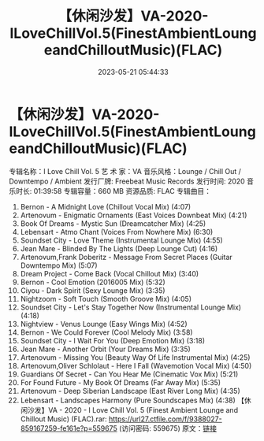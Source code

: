 ﻿---
title: 【休闲沙发】VA-2020-ILoveChillVol.5(FinestAmbientLoungeandChilloutMusic)(FLAC)
date: 2023-05-21 05:44:33
categories: 古典音乐、新世纪、纯音雅乐
tags: 纯音雅乐
---
# 【休闲沙发】VA-2020-ILoveChillVol.5(FinestAmbientLoungeandChilloutMusic)(FLAC)

专辑名称：I Love Chill Vol. 5
艺 术 家：VA
音乐风格：Lounge / Chill Out / Downtempo / Ambient
发行厂牌: Freebeat Music Records
发行时间: 2020
音乐时长: 01:39:58
专辑容量：660 MB
资源品质: FLAC
专辑曲目：
01. Bernon - A Midnight Love (Chillout Vocal Mix) (4:07)
02. Artenovum - Enigmatic Ornaments (East Voices Downbeat Mix)
(4:21)
03. Book Of Dreams - Mystic Sun (Dreamcatcher Mix) (4:25)
04. Lebensart - Atmo Chant (Voices From Nowhere Mix) (6:30)
05. Soundset City - Love Theme (Instrumental Lounge Mix)
(4:55)
06. Jean Mare - Blinded By The Lights (Deep Lounge Cut)
(4:16)
07. Artenovum,Frank Doberitz - Message From Secret Places
(Guitar Downtempo Mix) (5:07)
08. Dream Project - Come Back (Vocal Chillout Mix) (3:40)
09. Bernon - Cool Emotion (2016005 Mix) (5:32)
10. Ciyou - Dark Spirit (Sexy Lounge Mix) (3:35)
11. Nightzoom - Soft Touch (Smooth Groove Mix) (4:05)
12. Soundset City - Let's Stay Together Now (Instrumental Lounge
Mix) (4:18)
13. Nightview - Venus Lounge (Easy Wings Mix) (4:52)
14. Bernon - We Could Forever (Cool Melody Mix) (3:58)
15. Soundset City - I Wait For You (Deep Emotion Mix) (3:18)
16. Jean Mare - Another Orbit (Your Dreams Mix) (3:35)
17. Artenovum - Missing You (Beauty Way Of Life Instrumental
Mix) (4:25)
18. Artenovum,Oliver Schlolaut - Here I Fall (Wavemotion Vocal
Mix) (4:50)
19. Guardians Of Secret - Can You Hear Me (Cinematic Vox Mix)
(5:21)
20. For Found Future - My Book Of Dreams (Far Away Mix)
(5:35)
21. Artenovum - Deep Siberian Landscape (East River Long Mix)
(4:35)
22. Lebensart - Landscapes Harmony (Pure Soundscapes Mix)
(4:38)
【休闲沙发】VA - 2020 - I Love Chill Vol. 5 (Finest Ambient Lounge and
Chillout Music) (FLAC).rar: https://url27.ctfile.com/f/9388027-859167259-fe161e?p=559675
(访问密码: 559675)
原文：[链接](https://blog.sina.com.cn/s/blog_1647c7e76010311yn.html)